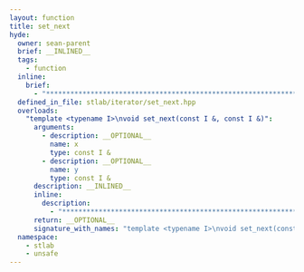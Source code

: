 ```yaml
---
layout: function
title: set_next
hyde:
  owner: sean-parent
  brief: __INLINED__
  tags:
    - function
  inline:
    brief:
      - "***********************************************************************************************"
  defined_in_file: stlab/iterator/set_next.hpp
  overloads:
    "template <typename I>\nvoid set_next(const I &, const I &)":
      arguments:
        - description: __OPTIONAL__
          name: x
          type: const I &
        - description: __OPTIONAL__
          name: y
          type: const I &
      description: __INLINED__
      inline:
        description:
          - "***********************************************************************************************"
      return: __OPTIONAL__
      signature_with_names: "template <typename I>\nvoid set_next(const I & x, const I & y)"
  namespace:
    - stlab
    - unsafe
---
```

